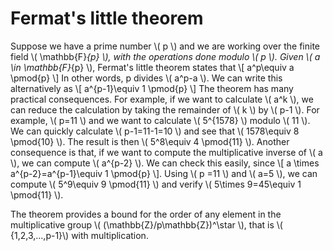 # Fermat's little theorem

Suppose we have a prime number \\( p \\) and we are working over the finite field \\( \mathbb{F}_{p} \\), with the operations done modulo \\( p \\). Given \\( a \in \mathbb{F}_{p} \\), Fermat's little theorem states that
\\[ a^p\equiv a \pmod{p} \\]
In other words, p divides \\( a^p-a \\). We can write this alternatively as
\\[ a^{p-1}\equiv 1 \pmod{p} \\]
The theorem has many practical consequences. For example, if we want to calculate \\( a^k \\), we can reduce the calculation by taking the remainder of \\( k \\) by \\( p-1 \\). For example, \\( p=11 \\) and we want to calculate \\( 5^{1578} \\) modulo \\( 11 \\). We can quickly calculate \\( p-1=11-1=10 \\) and see that \\( 1578\equiv 8 \pmod{10} \\). The result is then \\( 5^8\equiv 4 \pmod{11} \\).
Another consequence is that, if we want to compute the multiplicative inverse of \\( a \\), we can compute \\( a^{p-2} \\). We can check this easily, since
\\[ a \times a^{p-2}=a^{p-1}\equiv 1 \pmod{p} \\].
Using \\( p =11 \\) and \\( a=5 \\), we can compute \\( 5^9\equiv 9 \pmod{11} \\) and verify \\( 5\times 9=45\equiv 1 \pmod{11} \\).

The theorem provides a bound for the order of any element in the multiplicative group \\( (\mathbb{Z}/p\mathbb{Z})^\star \\), that is \\( \{1,2,3,...,p-1\}\\) with multiplication.

